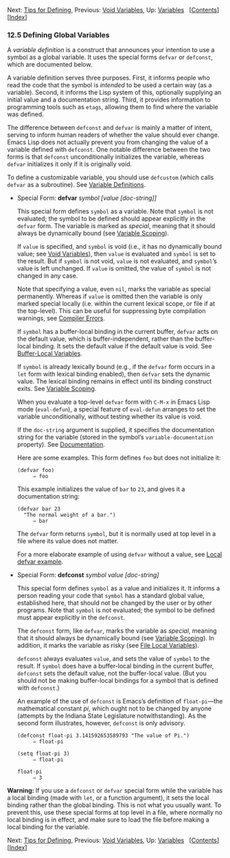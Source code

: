 <!-- This is the GNU Emacs Lisp Reference Manual
corresponding to Emacs version 27.2.

Copyright (C) 1990-1996, 1998-2021 Free Software Foundation,
Inc.

Permission is granted to copy, distribute and/or modify this document
under the terms of the GNU Free Documentation License, Version 1.3 or
any later version published by the Free Software Foundation; with the
Invariant Sections being "GNU General Public License," with the
Front-Cover Texts being "A GNU Manual," and with the Back-Cover
Texts as in (a) below.  A copy of the license is included in the
section entitled "GNU Free Documentation License."

(a) The FSF's Back-Cover Text is: "You have the freedom to copy and
modify this GNU manual.  Buying copies from the FSF supports it in
developing GNU and promoting software freedom." -->

<!-- Created by GNU Texinfo 6.7, http://www.gnu.org/software/texinfo/ -->

Next: [Tips for Defining](Tips-for-Defining.html), Previous: [Void Variables](Void-Variables.html), Up: [Variables](Variables.html)   \[[Contents](index.html#SEC_Contents "Table of contents")]\[[Index](Index.html "Index")]

### 12.5 Defining Global Variables

A *variable definition* is a construct that announces your intention to use a symbol as a global variable. It uses the special forms `defvar` or `defconst`, which are documented below.

A variable definition serves three purposes. First, it informs people who read the code that the symbol is *intended* to be used a certain way (as a variable). Second, it informs the Lisp system of this, optionally supplying an initial value and a documentation string. Third, it provides information to programming tools such as `etags`, allowing them to find where the variable was defined.

The difference between `defconst` and `defvar` is mainly a matter of intent, serving to inform human readers of whether the value should ever change. Emacs Lisp does not actually prevent you from changing the value of a variable defined with `defconst`. One notable difference between the two forms is that `defconst` unconditionally initializes the variable, whereas `defvar` initializes it only if it is originally void.

To define a customizable variable, you should use `defcustom` (which calls `defvar` as a subroutine). See [Variable Definitions](Variable-Definitions.html).

*   Special Form: **defvar** *symbol \[value \[doc-string]]*

    This special form defines `symbol` as a variable. Note that `symbol` is not evaluated; the symbol to be defined should appear explicitly in the `defvar` form. The variable is marked as *special*, meaning that it should always be dynamically bound (see [Variable Scoping](Variable-Scoping.html)).

    If `value` is specified, and `symbol` is void (i.e., it has no dynamically bound value; see [Void Variables](Void-Variables.html)), then `value` is evaluated and `symbol` is set to the result. But if `symbol` is not void, `value` is not evaluated, and `symbol`’s value is left unchanged. If `value` is omitted, the value of `symbol` is not changed in any case.

    Note that specifying a value, even `nil`, marks the variable as special permanently. Whereas if `value` is omitted then the variable is only marked special locally (i.e. within the current lexical scope, or file if at the top-level). This can be useful for suppressing byte compilation warnings, see [Compiler Errors](Compiler-Errors.html).

    If `symbol` has a buffer-local binding in the current buffer, `defvar` acts on the default value, which is buffer-independent, rather than the buffer-local binding. It sets the default value if the default value is void. See [Buffer-Local Variables](Buffer_002dLocal-Variables.html).

    If `symbol` is already lexically bound (e.g., if the `defvar` form occurs in a `let` form with lexical binding enabled), then `defvar` sets the dynamic value. The lexical binding remains in effect until its binding construct exits. See [Variable Scoping](Variable-Scoping.html).

    When you evaluate a top-level `defvar` form with `C-M-x` in Emacs Lisp mode (`eval-defun`), a special feature of `eval-defun` arranges to set the variable unconditionally, without testing whether its value is void.

    If the `doc-string` argument is supplied, it specifies the documentation string for the variable (stored in the symbol’s `variable-documentation` property). See [Documentation](Documentation.html).

    Here are some examples. This form defines `foo` but does not initialize it:

        (defvar foo)
             ⇒ foo

    This example initializes the value of `bar` to `23`, and gives it a documentation string:

        (defvar bar 23
          "The normal weight of a bar.")
             ⇒ bar

    The `defvar` form returns `symbol`, but it is normally used at top level in a file where its value does not matter.

    For a more elaborate example of using `defvar` without a value, see [Local defvar example](Using-Lexical-Binding.html#Local-defvar-example).

<!---->

*   Special Form: **defconst** *symbol value \[doc-string]*

    This special form defines `symbol` as a value and initializes it. It informs a person reading your code that `symbol` has a standard global value, established here, that should not be changed by the user or by other programs. Note that `symbol` is not evaluated; the symbol to be defined must appear explicitly in the `defconst`.

    The `defconst` form, like `defvar`, marks the variable as *special*, meaning that it should always be dynamically bound (see [Variable Scoping](Variable-Scoping.html)). In addition, it marks the variable as risky (see [File Local Variables](File-Local-Variables.html)).

    `defconst` always evaluates `value`, and sets the value of `symbol` to the result. If `symbol` does have a buffer-local binding in the current buffer, `defconst` sets the default value, not the buffer-local value. (But you should not be making buffer-local bindings for a symbol that is defined with `defconst`.)

    An example of the use of `defconst` is Emacs’s definition of `float-pi`—the mathematical constant *pi*, which ought not to be changed by anyone (attempts by the Indiana State Legislature notwithstanding). As the second form illustrates, however, `defconst` is only advisory.

        (defconst float-pi 3.141592653589793 "The value of Pi.")
             ⇒ float-pi

    <!---->

        (setq float-pi 3)
             ⇒ float-pi

    <!---->

        float-pi
             ⇒ 3

**Warning:** If you use a `defconst` or `defvar` special form while the variable has a local binding (made with `let`, or a function argument), it sets the local binding rather than the global binding. This is not what you usually want. To prevent this, use these special forms at top level in a file, where normally no local binding is in effect, and make sure to load the file before making a local binding for the variable.

Next: [Tips for Defining](Tips-for-Defining.html), Previous: [Void Variables](Void-Variables.html), Up: [Variables](Variables.html)   \[[Contents](index.html#SEC_Contents "Table of contents")]\[[Index](Index.html "Index")]
